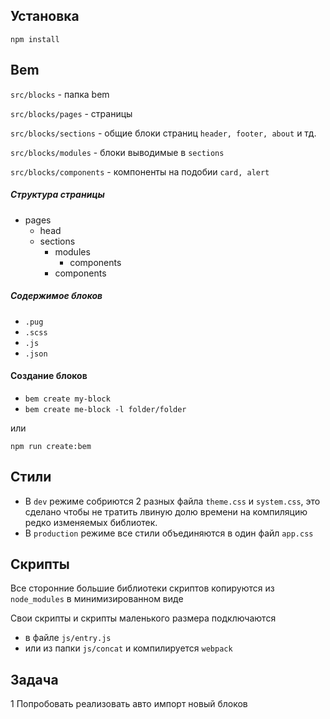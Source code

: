 ## Установка

`npm install`

## Bem
`src/blocks` - папка bem

`src/blocks/pages` - страницы

`src/blocks/sections` - общие блоки страниц `header, footer, about` и тд.

`src/blocks/modules` - блоки выводимые в `sections`

`src/blocks/components` - компоненты на подобии `card, alert`

##### Структура страницы

- pages
  - head
  - sections
    - modules
      - components
    - components
    
##### Содержимое блоков
  - `.pug`
  - `.scss`
  - `.js`
  - `.json`
  
#### Создание блоков
- `bem create my-block`
- `bem create me-block -l folder/folder`

или 

`npm run create:bem`

## Стили
- В `dev` режиме собриются 2 разных файла `theme.css` и `system.css`, это сделано чтобы не тратить 
лвиную долю времени на компиляцию редко изменяемых библиотек.
- В `production` режиме все стили объединяются в один файл `app.css`

## Скрипты

Все сторонние большие библиотеки скриптов копируются из `node_modules` в минимизированном виде

Свои скрипты и скрипты маленького размера подключаются 
- в файле `js/entry.js`
- или из папки `js/concat` и компилируется  `webpack`

## Задача 

1 Попробовать реализовать авто импорт новый блоков